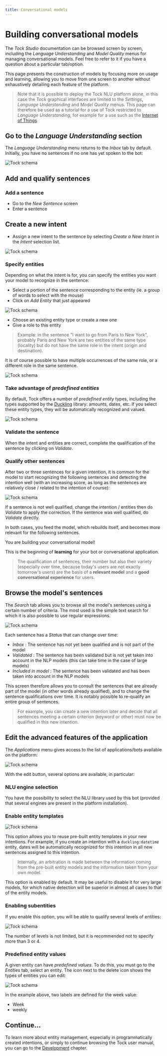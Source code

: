 ```yaml
---
title: Conversational models
---
```


# Building conversational models

The _Tock Studio_ documentation can be browsed screen by screen, including the _Language Understanding_
and _Model Quality_ menus for managing conversational models. Feel free to refer to it if you
have a question about a particular tab/option.

This page presents the construction of models by focusing more on usage and learning,
allowing you to move from one screen to another without exhaustively detailing each feature of the platform.

> Note that it is possible to deploy the Tock NLU platform alone, in this case the Tock graphical interfaces
>are limited to the _Settings_, _Language Understanding_ and _Model Quality_ menus. This page can therefore be used as a tutorial for a use
>of Tock restricted to _Language Understanding_, for example for a use such as the [Internet of Things](https://fr.wikipedia.org/wiki/Internet_des_objets).

## Go to the *Language Understanding* section

The _Language Understanding_ menu returns to the _Inbox_ tab by default. Initially, you have no sentences if no one has yet spoken to the bot:

![Tock schema](../../img/inbox.png "No sentences to qualify")

## Add and qualify sentences

### Add a sentence

* Go to the _New Sentence_ screen
* Enter a sentence

## Create a new intent

* Assign a new intent to the sentence by selecting _Create a New Intent_ in the _Intent_ selection list.

![Tock schema](../../img/try-it-1.png "Creating a new intent")

### Specify entities

Depending on what the intent is for, you can specify the entities you want your model to recognize
in the sentence:

* Select a portion of the sentence corresponding to the entity (ie. a group of words to select with the mouse)
* Click on _Add Entity_ that just appeared

![Tock schema](../../img/try-it-2.png "Selecting an entity")

* Choose an existing entity type or create a new one
* Give a role to this entity

> Example: in the sentence "I want to go from Paris to New York", probably Paris and New York are two entities
>of the same type (locality) but do not have the same role in the intent (origin and destination).

It is of course possible to have multiple occurrences of the same role, or a different role in the same sentence.

![Tock schema](../../img/try-it-4.png "Selecting multiple entities")

### Take advantage of *predefined entities*

By default, Tock offers a number of _predefined entity_ types, including the types supported by the
[Duckling](https://github.com/facebook/duckling) library: amounts, dates, etc. If you select these entity types,
they will be automatically recognized and valued.

![Tock schema](../../img/try-it-3.png "Adding an entity - step 1")

### Validate the sentence

When the intent and entities are correct, complete the qualification of the sentence by clicking on _Validate_.

### Qualify other sentences

After two or three sentences for a given intention, it is common for the model to start recognizing
the following sentences and detecting the intention well (with an increasing score, as long as the
sentences are relatively close / related to the intention of course):

![Tock schema](../../img/try-it-5.png "Detection of a sentence")

If a sentence is not well qualified, change the intention / entities then do _Validate_ to apply
the correction. If the sentence was well qualified, do _Validate_ directly.

In both cases, you feed the model, which rebuilds itself, and becomes more relevant for the
following sentences.

You are building your conversational model!

This is the beginning of **learning** for your bot or conversational application.

> The qualification of sentences, their number but also their variety (especially over time, because today's users are not exactly tomorrow's users) are the basis of a **relevant model** and a **good conversational experience**
for users.

## Browse the model's sentences

The _Search_ tab allows you to browse all the model's sentences using a certain number of criteria.
The most used is the simple text search for which it is also possible to use regular expressions.

![Tock schema](../../img/search.png "Search for a sentence")

Each sentence has a _Status_ that can change over time:

* _Inbox_ : The sentence has not yet been qualified and is not part of the model
* _Validated_ : The sentence has been validated but is not yet taken into account in the NLP models (this can take time in the case of large models)
* _Included in model_ : The sentence has been validated and has been taken into account in the NLP models

This screen therefore allows you to consult the sentences that are already part of the model (in other words already qualified),
and to change the sentence qualifications over time. It is notably possible
to re-qualify an entire group of sentences.

> For example, you can create a new intention later and decide that all sentences meeting
> a certain criterion (keyword or other) must now be qualified in this new intention.

## Edit the advanced features of the application

The _Applications_ menu gives access to the list of applications/bots available on the platform:

![Tock schema](../../img/applications.png "List of applications")

With the edit button, several options are available, in particular:

### NLU engine selection

You have the possibility to select the NLU library used by this bot
(provided that several engines are present in the platform installation).

### Enable entity templates

![Tock schema](../../img/application.png "Application configuration")

This option allows you to reuse pre-built entity templates in your new intentions.
For example, if you create an intention with a `duckling:datetime` entity,
dates will be automatically recognized for this intention in all new sentences assigned to this
intention.

> Internally, an arbitration is made between the information coming from the pre-built entity models and the
>information taken from your own model.

This option is enabled by default. It may be useful to disable it for very large models,
for which native detection will be superior in almost all cases to that of the entity models.

### Enabling subentities

If you enable this option, you will be able to qualify several levels of entities:

![Tock schema](../../img/subentities.png "Support for subentities")

The number of levels is not limited, but it is recommended not to specify more than 3 or 4.

### Predefined entity values

A given entity can have _predefined values_. To do this, you must go to the _Entities_ tab,
select an entity. The icon next to the delete icon shows the types of entities you can edit:

![Tock schema](../../img/predefined-values.png "Support for sub-entities")

In the example above, two labels are defined for the week value:

* Week
* weekly

## Continue...

To learn more about entity management, especially in programmatically created intentions,
or simply to continue browsing the Tock user manual,
you can go to the [Development](../../dev/modes.md) chapter.